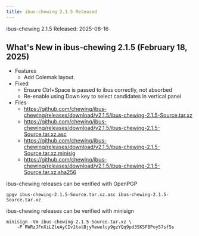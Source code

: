 ```yaml
---
title: ibus-chewing 2.1.5 Released
---
```

ibus-chewing 2.1.5 Released: 2025-08-16

What's New in ibus-chewing 2.1.5 (February 18, 2025)
---------------------------------------------------------

* Features
  - Add Colemak layout.
* Fixed
	- Ensure Ctrl+Space is passed to ibus correctly, not absorbed
	- Re-enable using Down key to select candidates in vertical panel
* Files
  - <https://github.com/chewing/ibus-chewing/releases/download/v2.1.5/ibus-chewing-2.1.5-Source.tar.xz>
  - <https://github.com/chewing/ibus-chewing/releases/download/v2.1.5/ibus-chewing-2.1.5-Source.tar.xz.asc>
  - <https://github.com/chewing/ibus-chewing/releases/download/v2.1.5/ibus-chewing-2.1.5-Source.tar.xz.minisig>
  - <https://github.com/chewing/ibus-chewing/releases/download/v2.1.5/ibus-chewing-2.1.5-Source.tar.xz.sha256>

ibus-chewing releases can be verified with OpenPGP

    gpgv ibus-chewing-2.1.5-Source.tar.xz.asc ibus-chewing-2.1.5-Source.tar.xz

ibus-chewing releases can be verified with minisign

    minisign -Vm ibus-chewing-2.1.5-Source.tar.xz \
        -P RWRzJFnXiLZleAyCIv1talBjyRewelcy9gzYQq9pd3SKSFBPoy57sf5s
